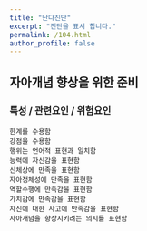 ```yaml
---
title: "난다진단"
excerpt: "진단을 표시 합니다."
permalink: /104.html
author_profile: false
---
```

## 자아개념 향상을 위한 준비



### 특성 / 관련요인 / 위험요인

>                
    
    한계를 수용함
    강점을 수용함
    행위는 언어적 표현과 일치함
    능력에 자신감을 표현함
    신체상에 만족을 표현함
    자아정체성에 만족을 표현함
    역할수행에 만족감을 표현함
    가치감에 만족감을 표현함
    자신에 대한 사고에 만족감을 표현함
    자아개념을 향상시키려는 의지를 표현함
